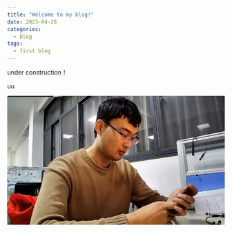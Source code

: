 ```yaml
---
title: "Welcome to my blog!"
date: 2023-04-26
categories:
  - blog
tags:
  - first blog
---
```


under construction！


uu


![Image text](https://github.com/bot-zz/bot-zz.github.io/blob/master/assets/images/p7.jpg)

